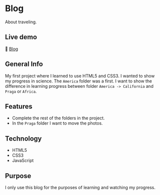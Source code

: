 # Blog
About traveling.

## Live demo
🔗 [Blog](https://catelyn99.github.io/Blog/blog)

## General Info
My first project where I learned to use HTML5 and CSS3.
I wanted to show my progress in science.
The ```America``` folder was a first. 
I want to show the difference in learning progress between folder
``` America -> California ``` and ``` Praga ``` or ``` Africa ```.

## Features
* Complete the rest of the folders in the project.
* In the ```Praga``` folder I want to move the photos.

## Technology
* HTML5
* CSS3
* JavaScript

## Purpose
I only use this blog for the purposes of learning and watching my progress.
